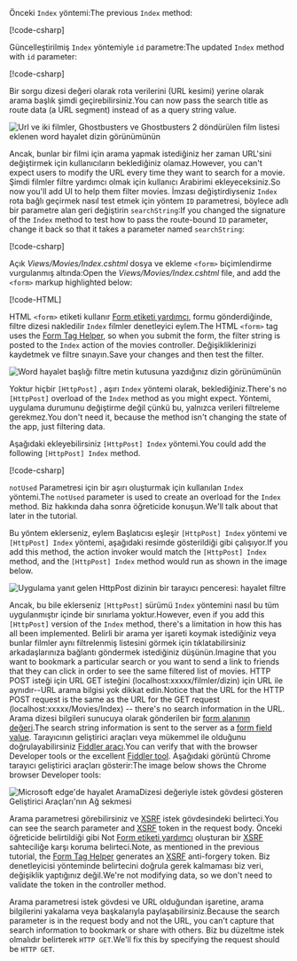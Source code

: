 <!--
[!code-html[](../../tutorials/first-mvc-app/start-mvc/sample/MvcMovie/Views/Shared/_Layout.cshtml?highlight=7,31)]


[!code-csharp[](../../tutorials/first-mvc-app/start-mvc/sample/MvcMovie/Controllers/MoviesController.cs?name=snippet_1stSearch)]

[!code-csharp[](../../tutorials/first-mvc-app/start-mvc/sample/MvcMovie/Controllers/MoviesController.cs?name=snippet_SearchNull)]

![Index view](../../tutorials/first-mvc-app/search/_static/ghost.png)


[!code-csharp[](../../tutorials/first-mvc-app/start-mvc/sample/MvcMovie/Startup.cs?highlight=5&name=snippet_1)]

--> 

<span data-ttu-id="c9a4a-101">Önceki `Index` yöntemi:</span><span class="sxs-lookup"><span data-stu-id="c9a4a-101">The previous `Index` method:</span></span>

[!code-csharp[](../../tutorials/first-mvc-app/start-mvc/sample/MvcMovie/Controllers/MoviesController.cs?highlight=1,8&name=snippet_1stSearch)]

<span data-ttu-id="c9a4a-102">Güncelleştirilmiş `Index` yöntemiyle `id` parametre:</span><span class="sxs-lookup"><span data-stu-id="c9a4a-102">The updated `Index` method with `id` parameter:</span></span>

[!code-csharp[](../../tutorials/first-mvc-app/start-mvc/sample/MvcMovie/Controllers/MoviesController.cs?highlight=1,8&name=snippet_SearchID)]

<span data-ttu-id="c9a4a-103">Bir sorgu dizesi değeri olarak rota verilerini (URL kesimi) yerine olarak arama başlık şimdi geçirebilirsiniz.</span><span class="sxs-lookup"><span data-stu-id="c9a4a-103">You can now pass the search title as route data (a URL segment) instead of as a query string value.</span></span>

![Url ve iki filmler, Ghostbusters ve Ghostbusters 2 döndürülen film listesi eklenen word hayalet dizin görünümünün](../../tutorials/first-mvc-app/search/_static/g2.png)

<span data-ttu-id="c9a4a-105">Ancak, bunlar bir filmi için arama yapmak istediğiniz her zaman URL'sini değiştirmek için kullanıcıların beklediğiniz olamaz.</span><span class="sxs-lookup"><span data-stu-id="c9a4a-105">However, you can't expect users to modify the URL every time they want to search for a movie.</span></span> <span data-ttu-id="c9a4a-106">Şimdi filmler filtre yardımcı olmak için kullanıcı Arabirimi ekleyeceksiniz.</span><span class="sxs-lookup"><span data-stu-id="c9a4a-106">So now you'll add UI to help them filter movies.</span></span> <span data-ttu-id="c9a4a-107">İmzası değiştirdiyseniz `Index` rota bağlı geçirmek nasıl test etmek için yöntem `ID` parametresi, böylece adlı bir parametre alan geri değiştirin `searchString`:</span><span class="sxs-lookup"><span data-stu-id="c9a4a-107">If you changed the signature of the `Index` method to test how to pass the route-bound `ID` parameter, change it back so that it takes a parameter named `searchString`:</span></span>

[!code-csharp[](../../tutorials/first-mvc-app/start-mvc/sample/MvcMovie/Controllers/MoviesController.cs?highlight=1&name=snippet_1stSearch)]

<span data-ttu-id="c9a4a-108">Açık *Views/Movies/Index.cshtml* dosya ve ekleme `<form>` biçimlendirme vurgulanmış altında:</span><span class="sxs-lookup"><span data-stu-id="c9a4a-108">Open the *Views/Movies/Index.cshtml* file, and add the `<form>` markup highlighted below:</span></span>

[!code-HTML[](../../tutorials/first-mvc-app/start-mvc/sample/MvcMovie/Views/Movies/IndexForm1.cshtml?highlight=10-16&range=4-21)]

<span data-ttu-id="c9a4a-109">HTML `<form>` etiketi kullanır [Form etiketi yardımcı](../../mvc/views/working-with-forms.md), formu gönderdiğinde, filtre dizesi nakledilir `Index` filmler denetleyici eylem.</span><span class="sxs-lookup"><span data-stu-id="c9a4a-109">The HTML `<form>` tag uses the [Form Tag Helper](../../mvc/views/working-with-forms.md), so when you submit the form, the filter string is posted to the `Index` action of the movies controller.</span></span> <span data-ttu-id="c9a4a-110">Değişikliklerinizi kaydetmek ve filtre sınayın.</span><span class="sxs-lookup"><span data-stu-id="c9a4a-110">Save your changes and then test the filter.</span></span>

![Word hayalet başlığı filtre metin kutusuna yazdığınız dizin görünümünün](../../tutorials/first-mvc-app/search/_static/filter.png)

<span data-ttu-id="c9a4a-112">Yoktur hiçbir `[HttpPost]` , aşırı `Index` yöntemi olarak, beklediğiniz.</span><span class="sxs-lookup"><span data-stu-id="c9a4a-112">There's no `[HttpPost]` overload of the `Index` method as you might expect.</span></span> <span data-ttu-id="c9a4a-113">Yöntemi, uygulama durumunu değiştirme değil çünkü bu, yalnızca verileri filtreleme gerekmez.</span><span class="sxs-lookup"><span data-stu-id="c9a4a-113">You don't need it, because the method isn't changing the state of the app, just filtering data.</span></span>

<span data-ttu-id="c9a4a-114">Aşağıdaki ekleyebilirsiniz `[HttpPost] Index` yöntemi.</span><span class="sxs-lookup"><span data-stu-id="c9a4a-114">You could add the following `[HttpPost] Index` method.</span></span>

[!code-csharp[](../../tutorials/first-mvc-app/start-mvc/sample/MvcMovie/Controllers/MoviesController.cs?highlight=1&name=snippet_SearchPost)]

<span data-ttu-id="c9a4a-115">`notUsed` Parametresi için bir aşırı oluşturmak için kullanılan `Index` yöntemi.</span><span class="sxs-lookup"><span data-stu-id="c9a4a-115">The `notUsed` parameter is used to create an overload for the `Index` method.</span></span> <span data-ttu-id="c9a4a-116">Biz hakkında daha sonra öğreticide konuşun.</span><span class="sxs-lookup"><span data-stu-id="c9a4a-116">We'll talk about that later in the tutorial.</span></span>

<span data-ttu-id="c9a4a-117">Bu yöntem eklerseniz, eylem Başlatıcısı eşleşir `[HttpPost] Index` yöntemi ve `[HttpPost] Index` yöntemi, aşağıdaki resimde gösterildiği gibi çalışıyor.</span><span class="sxs-lookup"><span data-stu-id="c9a4a-117">If you add this method, the action invoker would match the `[HttpPost] Index` method, and the `[HttpPost] Index` method would run as shown in the image below.</span></span>

![Uygulama yanıt gelen HttpPost dizinin bir tarayıcı penceresi: hayalet filtre](../../tutorials/first-mvc-app/search/_static/fo.png)

<span data-ttu-id="c9a4a-119">Ancak, bu bile eklerseniz `[HttpPost]` sürümü `Index` yöntemini nasıl bu tüm uygulanmıştır içinde bir sınırlama yoktur.</span><span class="sxs-lookup"><span data-stu-id="c9a4a-119">However, even if you add this `[HttpPost]` version of the `Index` method, there's a limitation in how this has all been implemented.</span></span> <span data-ttu-id="c9a4a-120">Belirli bir arama yer işareti koymak istediğiniz veya bunlar filmler aynı filtrelenmiş listesini görmek için tıklatabilirsiniz arkadaşlarınıza bağlantı göndermek istediğiniz düşünün.</span><span class="sxs-lookup"><span data-stu-id="c9a4a-120">Imagine that you want to bookmark a particular search or you want to send a link to friends that they can click in order to see the same filtered list of movies.</span></span> <span data-ttu-id="c9a4a-121">HTTP POST isteği için URL GET isteğini (localhost:xxxxx/filmler/dizin) için URL ile aynıdır--URL arama bilgisi yok dikkat edin.</span><span class="sxs-lookup"><span data-stu-id="c9a4a-121">Notice that the URL for the HTTP POST request is the same as the URL for the GET request (localhost:xxxxx/Movies/Index) -- there's no search information in the URL.</span></span> <span data-ttu-id="c9a4a-122">Arama dizesi bilgileri sunucuya olarak gönderilen bir [form alanının değeri](https://developer.mozilla.org/docs/Learn/HTML/Forms/Sending_and_retrieving_form_data).</span><span class="sxs-lookup"><span data-stu-id="c9a4a-122">The search string information is sent to the server as a [form field value](https://developer.mozilla.org/docs/Learn/HTML/Forms/Sending_and_retrieving_form_data).</span></span> <span data-ttu-id="c9a4a-123">Tarayıcının geliştirici araçları veya mükemmel ile olduğunu doğrulayabilirsiniz [Fiddler aracı](http://www.telerik.com/fiddler).</span><span class="sxs-lookup"><span data-stu-id="c9a4a-123">You can verify that with the browser Developer tools or the excellent [Fiddler tool](http://www.telerik.com/fiddler).</span></span> <span data-ttu-id="c9a4a-124">Aşağıdaki görüntü Chrome tarayıcı geliştirici araçları gösterir:</span><span class="sxs-lookup"><span data-stu-id="c9a4a-124">The image below shows the Chrome browser Developer tools:</span></span>

![Microsoft edge'de hayalet AramaDizesi değeriyle istek gövdesi gösteren Geliştirici Araçları'nın Ağ sekmesi](../../tutorials/first-mvc-app/search/_static/f12_rb.png)

<span data-ttu-id="c9a4a-126">Arama parametresi görebilirsiniz ve [XSRF](../../security/anti-request-forgery.md) istek gövdesindeki belirteci.</span><span class="sxs-lookup"><span data-stu-id="c9a4a-126">You can see the search parameter and [XSRF](../../security/anti-request-forgery.md) token in the request body.</span></span> <span data-ttu-id="c9a4a-127">Önceki öğreticide belirtildiği gibi Not [Form etiketi yardımcı](../../mvc/views/working-with-forms.md) oluşturan bir [XSRF](../../security/anti-request-forgery.md) sahteciliğe karşı koruma belirteci.</span><span class="sxs-lookup"><span data-stu-id="c9a4a-127">Note, as mentioned in the previous tutorial, the [Form Tag Helper](../../mvc/views/working-with-forms.md) generates an [XSRF](../../security/anti-request-forgery.md) anti-forgery token.</span></span> <span data-ttu-id="c9a4a-128">Biz denetleyicisi yönteminde belirtecini doğrula gerek kalmaması biz veri, değişiklik yaptığınız değil.</span><span class="sxs-lookup"><span data-stu-id="c9a4a-128">We're not modifying data, so we don't need to validate the token in the controller method.</span></span>

<span data-ttu-id="c9a4a-129">Arama parametresi istek gövdesi ve URL olduğundan işaretine, arama bilgilerini yakalama veya başkalarıyla paylaşabilirsiniz.</span><span class="sxs-lookup"><span data-stu-id="c9a4a-129">Because the search parameter is in the request body and not the URL, you can't capture that search information to bookmark or share with others.</span></span> <span data-ttu-id="c9a4a-130">Biz bu düzeltme istek olmalıdır belirterek `HTTP GET`.</span><span class="sxs-lookup"><span data-stu-id="c9a4a-130">We'll fix this by specifying the request should be `HTTP GET`.</span></span>
